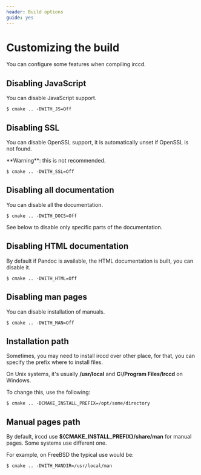 ```yaml
---
header: Build options
guide: yes
---
```


# Customizing the build

You can configure some features when compiling irccd.

## Disabling JavaScript

You can disable JavaScript support.

```nohighlight
$ cmake .. -DWITH_JS=Off
```

## Disabling SSL

You can disable OpenSSL support, it is automatically unset if OpenSSL is not found.

<div class="alert alert-warning" role="alert">
**Warning**: this is not recommended.
</div>

```nohighlight
$ cmake .. -DWITH_SSL=Off
```

## Disabling all documentation

You can disable all the documentation.

```nohighlight
$ cmake .. -DWITH_DOCS=Off
```

See below to disable only specific parts of the documentation.

## Disabling HTML documentation

By default if Pandoc is available, the HTML documentation is built, you can disable it.

```nohighlight
$ cmake .. -DWITH_HTML=Off
```

## Disabling man pages

You can disable installation of manuals.

```nohighlight
$ cmake .. -DWITH_MAN=Off
```

## Installation path

Sometimes, you may need to install irccd over other place, for that, you can
specify the prefix where to install files.

On Unix systems, it's usually **/usr/local** and **C:/Program Files/Irccd** on Windows.

To change this, use the following:

```nohighlight
$ cmake .. -DCMAKE_INSTALL_PREFIX=/opt/some/directory
```

## Manual pages path

By default, irccd use **${CMAKE_INSTALL_PREFIX}/share/man** for manual pages. Some systems use different one.

For example, on FreeBSD the typical use would be:

```nohighlight
$ cmake .. -DWITH_MANDIR=/usr/local/man
```
